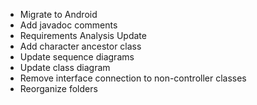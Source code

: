 - Migrate to Android
- Add javadoc comments
- Requirements Analysis Update
- Add character ancestor class
- Update sequence diagrams
- Update class diagram
- Remove interface connection to non-controller classes
- Reorganize folders
